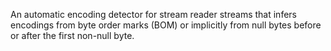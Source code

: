 An automatic encoding detector for stream reader streams that infers encodings from byte order marks (BOM) or implicitly from null bytes before or after the first non-null byte.